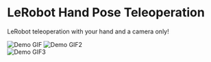 # LeRobot Hand Pose Teleoperation
LeRobot teleoperation with your hand and a camera only!

![Demo GIF](robotarm1.gif)   ![Demo GIF2](robotarm2.gif)  
![Demo GIF3](robotarm3.gif)  


